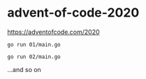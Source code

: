 # advent-of-code-2020

https://adventofcode.com/2020
<pre><code>go run 01/main.go</code></pre>
<pre><code>go run 02/main.go</code></pre>

...and so on
